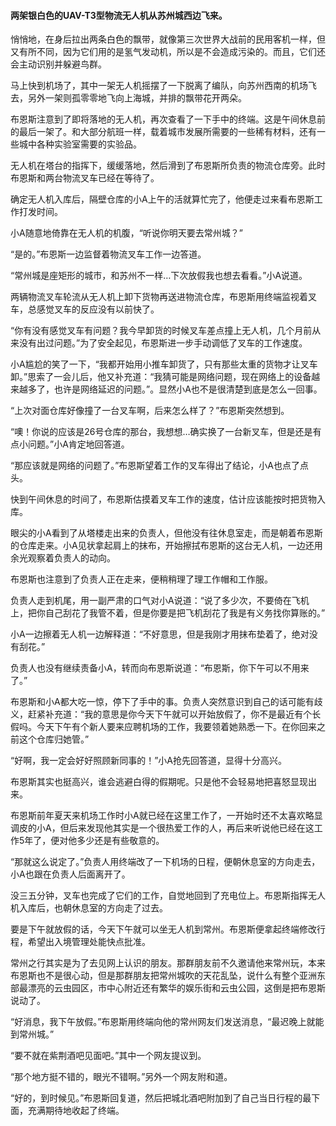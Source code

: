 #### 两架银白色的UAV-T3型物流无人机从苏州城西边飞来。

悄悄地，在身后拉出两条白色的飘带，就像第三次世界大战前的民用客机一样，但又有所不同，因为它们用的是氢气发动机，所以是不会造成污染的。而且，它们还会主动识别并躲避鸟群。

马上快到机场了，其中一架无人机摇摆了一下脱离了编队，向苏州西南的机场飞去，另外一架则孤零零地飞向上海城，并排的飘带花开两朵。

布恩斯注意到了即将落地的无人机，再次查看了一下手中的终端。这是午间休息前的最后一架了。和大部分航班一样，载着城市发展所需要的一些稀有材料，还有一些城中各种实验室需要的实验品。

无人机在塔台的指挥下，缓缓落地，然后滑到了布恩斯所负责的物流仓库旁。此时布恩斯和两台物流叉车已经在等待了。

确定无人机入库后，隔壁仓库的小A上午的活就算忙完了，他便走过来看布恩斯工作打发时间。

小A随意地倚靠在无人机的机腹，“听说你明天要去常州城？”

“是的。”布恩斯一边监督着物流叉车工作一边答道。

“常州城是座矩形的城市，和苏州不一样…下次放假我也想去看看。”小A说道。

两辆物流叉车轮流从无人机上卸下货物再送进物流仓库，布恩斯用终端监视着叉车，总感觉叉车的反应没有以前快了。

“你有没有感觉叉车有问题？我今早卸货的时候叉车差点撞上无人机，几个月前从来没有出过问题。”为了安全起见，布恩斯进一步手动调低了叉车的工作速度。

小A尴尬的笑了一下，“我都开始用小推车卸货了，只有那些太重的货物才让叉车卸。”思索了一会儿后，他又补充道：“我猜可能是网络问题，现在网络上的设备越来越多了，也许是网络延迟的问题。”。显然小A也不是很清楚到底是怎么一回事。

“上次对面仓库好像撞了一台叉车啊，后来怎么样了？”布恩斯突然想到。

“噢！你说的应该是26号仓库的那台，我想想…确实换了一台新叉车，但是还是有点小问题。”小A肯定地回答道。

“那应该就是网络的问题了。”布恩斯望着工作的叉车得出了结论，小A也点了点头。

快到午间休息的时间了，布恩斯估摸着叉车工作的速度，估计应该能按时把货物入库。

眼尖的小A看到了从塔楼走出来的负责人，但他没有往休息室走，而是朝着布恩斯的仓库走来。小A见状拿起肩上的抹布，开始擦拭布恩斯的这台无人机，一边还用余光观察着负责人的动向。

布恩斯也注意到了负责人正在走来，便稍稍理了理工作帽和工作服。

负责人走到机尾，用一副严肃的口气对小A说道：“说了多少次，不要倚在飞机上，把你自己刮花了我管不着，但是你要是把飞机刮花了我是有义务找你算账的。”

小A一边擦着无人机一边解释道：“不好意思，但是我刚才用抹布垫着了，绝对没有刮花。”

负责人也没有继续责备小A，转而向布恩斯说道：“布恩斯，你下午可以不用来了。”

布恩斯和小A都大吃一惊，停下了手中的事。负责人突然意识到自己的话可能有歧义，赶紧补充道：“我的意思是你今天下午就可以开始放假了，你不是最近有个长假吗。今天下午有个新人要来应聘机场的工作，我要领着她熟悉一下。在你回来之前这个仓库归她管。”

“好啊，我一定会好好照顾新同事的！”小A抢先回答道，显得十分高兴。

布恩斯其实也挺高兴，谁会逃避白得的假期呢。只是他不会轻易地把喜怒显现出来。

布恩斯前年夏天来机场工作时小A就已经在这里工作了，一开始时还不太喜欢略显调皮的小A，但后来发现他其实是一个很热爱工作的人，再后来听说他已经在这工作5年了，便对他多少还是有些敬意的。

“那就这么说定了。”负责人用终端改了一下机场的日程，便朝休息室的方向走去，小A也跟在负责人后面离开了。

没三五分钟，叉车也完成了它们的工作，自觉地回到了充电位上。布恩斯指挥无人机入库后，也朝休息室的方向走了过去。

要是下午就放假的话，今天下午就可以坐无人机到常州。布恩斯便拿起终端修改行程，希望出入境管理处能快点批准。

常州之行其实是为了去见网上认识的朋友。那群朋友前不久邀请他来常州玩，本来布恩斯也不是很心动，但是那群朋友把常州城吹的天花乱坠，说什么有整个亚洲东部最漂亮的云虫园区，市中心附近还有繁华的娱乐街和云虫公园，这倒是把布恩斯说动了。

“好消息，我下午放假。”布恩斯用终端向他的常州网友们发送消息，“最迟晚上就能到常州城。”

“要不就在紫荆酒吧见面吧。”其中一个网友提议到。

“那个地方挺不错的，眼光不错啊。”另外一个网友附和道。

“好的，到时候见。”布恩斯回复道，然后把城北酒吧附加到了自己当日行程的最下面，充满期待地收起了终端。
